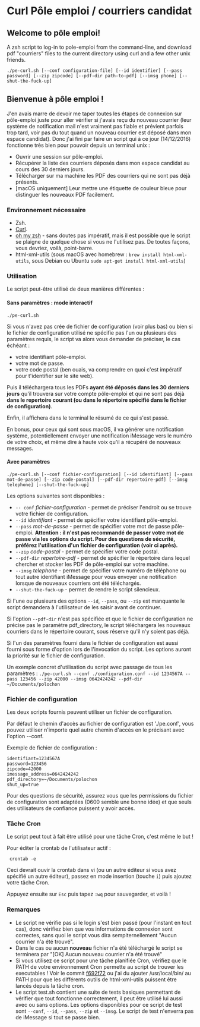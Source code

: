 # Curl Pôle emploi / courriers candidat

## Welcome to pôle emploi!
A zsh script to log-in to pole-emploi from the command-line, and download pdf "courriers" files to the current directory using curl and a few other unix friends.

`./pe-curl.sh [--conf configuration-file] [--id identifier] [--pass password] [--zip zipcode] [--pdf-dir path-to-pdf] [--imsg phone] [--shut-the-fuck-up]`

## Bienvenue à pôle emploi !
J'en avais marre de devoir me taper toutes les étapes de connexion sur pôle-emploi juste pour aller vérifier si j'avais reçu du nouveau courrier (leur système de notification mail n'est vraiment pas fiable et prévient parfois trop tard, voir pas du tout quand un nouveau courrier est déposé dans mon espace candidat).
Donc j'ai fini par faire un script qui à ce jour (14/12/2016) fonctionne très bien pour pouvoir depuis un terminal unix :
- Ouvrir une session sur pôle-emploi.
- Récupérer la liste des courriers déposés dans mon espace candidat au cours des 30 derniers jours.
- Télécharger sur ma machine les PDF des courriers qui ne sont pas déjà présents.
- [macOS uniquement] Leur mettre une étiquette de couleur bleue pour distinguer les nouveaux PDF facilement.

### Environnement nécessaire
- Zsh.
- [Curl](https://curl.haxx.se).
- [oh my zsh](http://ohmyz.sh/) - sans doutes pas impératif, mais il est possible que le script se plaigne de quelque chose si vous ne l'utilisez pas. De toutes façons, vous devriez, voilà, point-barre.
- html-xml-utils (sous macOS avec homebrew : `brew install html-xml-utils`, sous Debian ou Ubuntu `sudo apt-get install html-xml-utils`)

### Utilisation
Le script peut-être utilisé de deux manières différentes :

#### Sans paramètres : mode interactif
`./pe-curl.sh`

Si vous n'avez pas crée de fichier de configuration (voir plus bas) ou bien si le fichier de configuration utilisé ne spécifie pas l'un ou plusieurs des paramètres requis, le script va alors vous demander de préciser, le cas échéant :
- votre identifiant pôle-emploi.
- votre mot de passe.
- votre code postal (ben ouais, va comprendre en quoi c'est impératif pour t'identifier sur le site web).

Puis il téléchargera tous les PDFs **ayant été déposés dans les 30 derniers jours** qu'il trouvera sur votre compte pôle-emploi et qui ne sont pas déjà **dans le repertoire courant (ou dans le répertoire spécifié dans le fichier de configuration)**.

Enfin, il affichera dans le terminal le résumé de ce qui s'est passé.

En bonus, pour ceux qui sont sous macOS, il va générer une notification système, potentiellement envoyer une notification iMessage vers le numéro de votre choix, et même dire à haute voix qu'il a récupéré de nouveaux messages.

#### Avec paramètres
`./pe-curl.sh [--conf fichier-configuration] [--id identifiant] [--pass mot-de-passe] [--zip code-postal] [--pdf-dir repertoire-pdf] [--imsg telephone] [--shut-the-fuck-up]`

Les options suivantes sont disponibles :
- `-- conf` _fichier-configuration_ - permet de préciser l'endroit ou se trouve votre fichier de configuration.
- `--id` _identifiant_ - permet de spécifier votre identifiant pôle-emploi.
- `--pass` _mot-de-passe_ - permet de spécifier votre mot de passe pôle-emploi. **Attention : il n'est pas recommandé de passer votre mot de passe via les options du script. Pour des questions de sécurité, préférez l'utilisation d'un fichier de configuration (voir ci après).**
- `--zip` _code-postal_ - permet de spécifier votre code postal.
- `--pdf-dir` _repertoire-pdf_ - permet de spécifier le répertoire dans lequel chercher et stocker les PDF de pôle-emploi sur votre machine.
- `--imsg` _telephone_ - permet de spécifier votre numéro de téléphone ou tout autre identifiant iMessage pour vous envoyer une notification lorsque de nouveaux courriers ont été téléchargés.
- `--shut-the-fuck-up` - permet de rendre le script silencieux.

Si l'une ou plusieurs des options `--id`, `--pass`, ou `--zip` est manquante le script demandera à l'utilisateur de les saisir avant de continuer.

Si l'option `--pdf-dir` n'est pas spécifiée et que le fichier de configuration ne précise pas le paramètre pdf_directory, le script téléchargera les nouveaux courriers dans le répertoire courant, sous réserve qu'il n'y soient pas déjà.

Si l'un des paramètres fourni dans le fichier de configuration est aussi fourni sous forme d'option lors de l'invocation du script. Les options auront la priorité sur le fichier de configuration.

Un exemple concret d'utilisation du script avec passage de tous les paramètres :
`./pe-curl.sh --conf ./configuration.conf --id 1234567A --pass 123456 --zip 42000 --imsg 0642424242 --pdf-dir ~/Documents/polochon`

### Fichier de configuration
Les deux scripts fournis peuvent utiliser un fichier de configuration.

Par défaut le chemin d'accès au fichier de configuration est './pe.conf', vous pouvez utiliser n'importe quel autre chemin d'accès en le précisant avec l'option --conf.

Exemple de fichier de configuration :

```
identifiant=1234567A
password=123456
zipcode=42000
imessage_address=0642424242
pdf_directory=~/Documents/polochon
shut_up=true
```

Pour des questions de sécurité, assurez vous que les permissions du fichier de configuration sont adaptées (0600 semble une bonne idée) et que seuls des utilisateurs de confiance puissent y avoir accès.


### Tâche Cron
Le script peut tout à fait être utilisé pour une tâche Cron, c'est même le but !

Pour éditer la crontab de l'utilisateur actif :
```shell
 crontab -e
```
Ceci devrait ouvir la crontab dans vi (ou un autre éditeur si vous avez spécifié un autre éditeur), passez en mode insertion (touche `i`) puis ajoutez votre tâche Cron.

Appuyez ensuite sur `Esc` puis tapez `:wq` pour sauvegarder, et voilà !

### Remarques
- Le script ne vérifie pas si le login s'est bien passé (pour l'instant en tout cas), donc vérifiez bien que vos informations de connexion sont correctes, sans quoi le script vous dira sempiternellement "Aucun courrier n'a été trouvé".
- Dans le cas ou aucun **nouveau** fichier n'a été téléchargé le script se terminera par "[OK] Aucun nouveau courrier n'a été trouvé"
- Si vous utilisez ce script pour une tâche planifiée Cron, vérifiez que le PATH de votre environnement Cron permette au script de trouver les executables ! Voir le commit [f692f72](https://github.com/daformat/curl-pole-emploi-courriers-candidat/commit/f692f728e7ade219893b4692421118f878b4df8c) ou j'ai du ajouter /usr/local/bin/ au PATH pour que les différents outils de html-xml-utils puissent être lancés depuis la tâche cron.
- Le script test.sh contient une suite de tests basiques permettant de vérifier que tout fonctionne correctement, il peut être utilisé lui aussi avec ou sans options. Les options disponibles pour ce script de test sont `--conf`, `--id`, `--pass`, `--zip` et `--imsg`. Le script de test n'enverra pas de iMessage si tout se passe bien.
